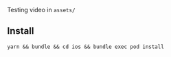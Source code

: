 Testing video in `assets/`

## Install

```
yarn && bundle && cd ios && bundle exec pod install
```

